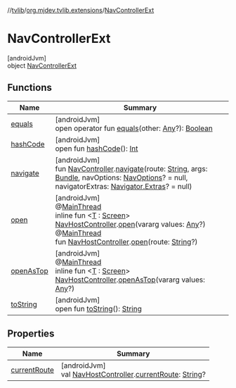 //[tvlib](../../../index.md)/[org.mjdev.tvlib.extensions](../index.md)/[NavControllerExt](index.md)

# NavControllerExt

[androidJvm]\
object [NavControllerExt](index.md)

## Functions

| Name | Summary |
|---|---|
| [equals](../../org.mjdev.tvlib.webscrapper.select/-element-not-found-exception/index.md#585090901%2FFunctions%2F-1596939238) | [androidJvm]<br>open operator fun [equals](../../org.mjdev.tvlib.webscrapper.select/-element-not-found-exception/index.md#585090901%2FFunctions%2F-1596939238)(other: [Any](https://kotlinlang.org/api/latest/jvm/stdlib/kotlin/-any/index.html)?): [Boolean](https://kotlinlang.org/api/latest/jvm/stdlib/kotlin/-boolean/index.html) |
| [hashCode](../../org.mjdev.tvlib.webscrapper.select/-element-not-found-exception/index.md#1794629105%2FFunctions%2F-1596939238) | [androidJvm]<br>open fun [hashCode](../../org.mjdev.tvlib.webscrapper.select/-element-not-found-exception/index.md#1794629105%2FFunctions%2F-1596939238)(): [Int](https://kotlinlang.org/api/latest/jvm/stdlib/kotlin/-int/index.html) |
| [navigate](navigate.md) | [androidJvm]<br>fun [NavController](https://developer.android.com/reference/kotlin/androidx/navigation/NavController.html).[navigate](navigate.md)(route: [String](https://kotlinlang.org/api/latest/jvm/stdlib/kotlin/-string/index.html), args: [Bundle](https://developer.android.com/reference/kotlin/android/os/Bundle.html), navOptions: [NavOptions](https://developer.android.com/reference/kotlin/androidx/navigation/NavOptions.html)? = null, navigatorExtras: [Navigator.Extras](https://developer.android.com/reference/kotlin/androidx/navigation/Navigator.Extras.html)? = null) |
| [open](open.md) | [androidJvm]<br>@[MainThread](https://developer.android.com/reference/kotlin/androidx/annotation/MainThread.html)<br>inline fun &lt;[T](open.md) : [Screen](../../org.mjdev.tvlib.screen/-screen/index.md)&gt; [NavHostController](https://developer.android.com/reference/kotlin/androidx/navigation/NavHostController.html).[open](open.md)(vararg values: [Any](https://kotlinlang.org/api/latest/jvm/stdlib/kotlin/-any/index.html)?)<br>@[MainThread](https://developer.android.com/reference/kotlin/androidx/annotation/MainThread.html)<br>fun [NavHostController](https://developer.android.com/reference/kotlin/androidx/navigation/NavHostController.html).[open](open.md)(route: [String](https://kotlinlang.org/api/latest/jvm/stdlib/kotlin/-string/index.html)?) |
| [openAsTop](open-as-top.md) | [androidJvm]<br>@[MainThread](https://developer.android.com/reference/kotlin/androidx/annotation/MainThread.html)<br>inline fun &lt;[T](open-as-top.md) : [Screen](../../org.mjdev.tvlib.screen/-screen/index.md)&gt; [NavHostController](https://developer.android.com/reference/kotlin/androidx/navigation/NavHostController.html).[openAsTop](open-as-top.md)(vararg values: [Any](https://kotlinlang.org/api/latest/jvm/stdlib/kotlin/-any/index.html)?) |
| [toString](../../org.mjdev.tvlib.webscrapper.select/-element-not-found-exception/index.md#1616463040%2FFunctions%2F-1596939238) | [androidJvm]<br>open fun [toString](../../org.mjdev.tvlib.webscrapper.select/-element-not-found-exception/index.md#1616463040%2FFunctions%2F-1596939238)(): [String](https://kotlinlang.org/api/latest/jvm/stdlib/kotlin/-string/index.html) |

## Properties

| Name | Summary |
|---|---|
| [currentRoute](current-route.md) | [androidJvm]<br>val [NavHostController](https://developer.android.com/reference/kotlin/androidx/navigation/NavHostController.html).[currentRoute](current-route.md): [String](https://kotlinlang.org/api/latest/jvm/stdlib/kotlin/-string/index.html)? |
